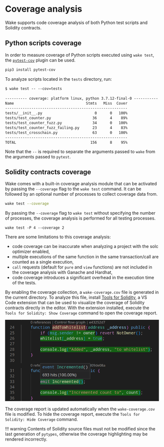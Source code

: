# Coverage analysis

Wake supports code coverage analysis of both Python test scripts and Solidity contracts.

## Python scripts coverage

In order to measure coverage of Python scripts executed using `wake test`, the [`pytest-cov`](https://pytest-cov.readthedocs.io/en/latest/) plugin can be used.

```bash
pip3 install pytest-cov
```

To analyze scripts located in the `tests` directory, run:

```console
$ wake test -- --cov=tests

---------- coverage: platform linux, python 3.7.12-final-0 -----------
Name                                 Stmts   Miss  Cover
--------------------------------------------------------
tests/__init__.py                        0      0   100%
tests/test_counter.py                   36      4    89%
tests/test_counter_fuzz.py              34      0   100%
tests/test_counter_fuzz_failing.py      23      4    83%
tests/test_crosschain.py                63      0   100%
--------------------------------------------------------
TOTAL                                  156      8    95%
```

Note that the `--` is required to separate the arguments passed to `wake` from the arguments passed to `pytest`.

## Solidity contracts coverage

Wake comes with a built-in coverage analysis module that can be activated by passing the `--coverage` flag to the `wake test` command.
It can be followed by an optional number of processes to collect coverage data from.

```bash
wake test --coverage
```

By passing the `--coverage` flag to `wake test` without specifying the number of processes, the coverage analysis is performed for all testing processes.
```base
wake test -P 4 --coverage 2
```

There are some limitations to this coverage analysis:

- code coverage can be inaccurate when analyzing a project with the solc optimizer enabled,
- multiple executions of the same function in the same transaction/call are counted as a single execution,
- `call` requests (default for `pure` and `view` functions) are not included in the coverage analysis with Ganache and Hardhat,
- code coverage introduces a significant overhead in the execution time of the tests.

By enabling the coverage collection, a `wake-coverage.cov` file is generated in the current directory.
To analyze this file, install [Tools for Solidity](https://marketplace.visualstudio.com/items?itemName=AckeeBlockchain.tools-for-solidity), a VS Code extension that can be used to visualize the coverage of Solidity contracts directly in the editor.
With the extension installed, execute the `Tools for Solidity: Show Coverage` command to open the coverage report.

![Code coverage in VS Code](../images/testing/coverage.png)

The coverage report is updated automatically when the `wake-coverage.cov` file is modified.
To hide the coverage report, execute the `Tools for Solidity: Hide Coverage` command.

!!! warning
    Contents of Solidity source files must not be modified since the last generation of `pytypes`, otherwise the coverage highlighting may be rendered incorrectly.